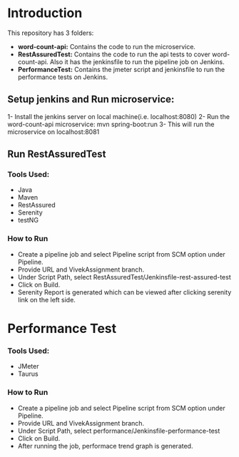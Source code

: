 # Introduction

This repository has 3 folders:

- **word-count-api:** Contains the code to run the microservice.
- **RestAssuredTest:** Contains the code to run the api tests to cover word-count-api. Also it has the jenkinsfile to run the pipeline job on Jenkins.
- **PerformanceTest:** Contains the jmeter script and jenkinsfile to run the performance tests on Jenkins.

## Setup jenkins and Run microservice:
1- Install the jenkins server on local machine(i.e. localhost:8080)
2- Run the word-count-api microservice: mvn spring-boot:run
3- This will run the microservice on  localhost:8081

## Run RestAssuredTest
### Tools Used: 
- Java
- Maven
- RestAssured
- Serenity
- testNG

### How to Run
- Create a pipeline job and select Pipeline script from SCM option under Pipeline.
- Provide URL and VivekAssignment branch.
- Under Script Path, select RestAssuredTest/Jenkinsfile-rest-assured-test
- Click on Build.
- Serenity Report is generated which can be viewed after clicking serenity link on the left side.

# Performance Test

### Tools Used: 
- JMeter
- Taurus

### How to Run
- Create a pipeline job and select Pipeline script from SCM option under Pipeline.
- Provide URL and VivekAssignment branch.
- Under Script Path, select performance/Jenkinsfile-performance-test
- Click on Build.
- After running the job, performace trend graph is generated.

